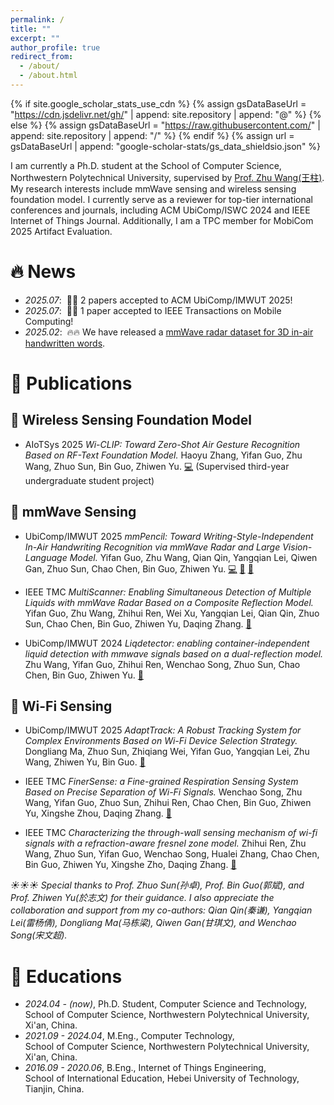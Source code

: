 ```yaml
---
permalink: /
title: ""
excerpt: ""
author_profile: true
redirect_from: 
  - /about/
  - /about.html
---
```


{% if site.google_scholar_stats_use_cdn %}
{% assign gsDataBaseUrl = "https://cdn.jsdelivr.net/gh/" | append: site.repository | append: "@" %}
{% else %}
{% assign gsDataBaseUrl = "https://raw.githubusercontent.com/" | append: site.repository | append: "/" %}
{% endif %}
{% assign url = gsDataBaseUrl | append: "google-scholar-stats/gs_data_shieldsio.json" %}

<span class='anchor' id='about-me'></span>

I am currently a Ph.D. student at the School of Computer Science, Northwestern Polytechnical University, supervised by [Prof. Zhu Wang(王柱)](https://jszy.nwpu.edu.cn/wangzhu.html). My research interests include mmWave sensing and wireless sensing foundation model. I currently serve as a reviewer for top-tier international conferences and journals, including ACM UbiComp/ISWC 2024 and IEEE Internet of Things Journal. Additionally, I am a TPC member for MobiCom 2025 Artifact Evaluation.

# 🔥 News
- *2025.07*: &nbsp;🎉🎉 2 papers accepted to ACM UbiComp/IMWUT 2025!
- *2025.07*: &nbsp;🎉🎉 1 paper accepted to IEEE Transactions on Mobile Computing!
- *2025.02*: &nbsp;🔥🔥 We have released a [mmWave radar dataset for 3D in-air handwritten words](https://www.kaggle.com/datasets/mmpencil/mmpencil-dataset/data).

# 📝 Publications 

## 🧠 Wireless Sensing Foundation Model 

- <span class="badge">AIoTSys 2025</span> <em>Wi-CLIP: Toward Zero-Shot Air Gesture Recognition Based on RF-Text Foundation Model.</em> Haoyu Zhang, <span class="highlight-author">Yifan Guo</span>, Zhu Wang, Zhuo Sun, Bin Guo, Zhiwen Yu. <a href="https://github.com/yanbanliu/Wi-CLIP">💻</a> (Supervised third-year undergraduate student project)

## 📡 mmWave Sensing 

- <span class="badge">UbiComp/IMWUT 2025</span> <em>mmPencil: Toward Writing-Style-Independent In-Air Handwriting Recognition via mmWave Radar and Large Vision-Language Model. </em> <span class="highlight-author">Yifan Guo</span>, Zhu Wang, Qian Qin, Yangqian Lei, Qiwen Gan, Zhuo Sun, Chao Chen, Bin Guo, Zhiwen Yu. <a href="https://github.com/1YifanGuo/mmPencil">💻</a> <a href="https://www.kaggle.com/datasets/mmpencil/mmpencil-dataset/data">💾</a> <a href="https://dl.acm.org/doi/10.1145/3749504">📄</a>

- <span class="badge">IEEE TMC</span> <em>MultiScanner: Enabling Simultaneous Detection of Multiple Liquids with mmWave Radar Based on a Composite Reflection Model.</em> <span class="highlight-author">Yifan Guo</span>, Zhu Wang, Zhihui Ren, Wei Xu, Yangqian Lei, Qian Qin, Zhuo Sun, Chao Chen, Bin Guo, Zhiwen Yu, Daqing Zhang. <a href="https://ieeexplore.ieee.org/abstract/document/11072920">📄</a> 

- <span class="badge">UbiComp/IMWUT 2024</span> <em>Liqdetector: enabling container-independent liquid detection with mmwave signals based on a dual-reflection model.</em> Zhu Wang, <span class="highlight-author">Yifan Guo</span>, Zhihui Ren, Wenchao Song, Zhuo Sun, Chao Chen, Bin Guo, Zhiwen Yu. <a href="https://dl.acm.org/doi/pdf/10.1145/3631443">📄</a>

## 🛜 Wi-Fi Sensing

- <span class="badge">UbiComp/IMWUT 2025</span> <em>AdaptTrack: A Robust Tracking System for Complex Environments Based on Wi-Fi Device Selection Strategy.</em> Dongliang Ma, Zhuo Sun, Zhiqiang Wei, <span class="highlight-author">Yifan Guo</span>, Yangqian Lei, Zhu Wang, Zhiwen Yu, Bin Guo. <a href="https://dl.acm.org/doi/10.1145/3749506">📄</a>

- <span class="badge">IEEE TMC</span> <em>FinerSense: a Fine-grained Respiration Sensing System Based on Precise Separation of Wi-Fi Signals.</em> Wenchao Song, Zhu Wang, <span class="highlight-author">Yifan Guo</span>, Zhuo Sun, Zhihui Ren, Chao Chen, Bin Guo, Zhiwen Yu, Xingshe Zhou, Daqing Zhang. <a href="https://ieeexplore.ieee.org/stamp/stamp.jsp?tp=&arnumber=10787125">📄</a>

- <span class="badge">IEEE TMC</span> <em>Characterizing the through-wall sensing mechanism of wi-fi signals with a refraction-aware fresnel zone model.</em> Zhihui Ren, Zhu Wang, Zhuo Sun, <span class="highlight-author">Yifan Guo</span>, Wenchao Song, Hualei Zhang, Chao Chen, Bin Guo, Zhiwen Yu, Xingshe Zho, Daqing Zhang. <a href="https://ieeexplore.ieee.org/stamp/stamp.jsp?tp=&arnumber=10592811">📄</a>

*☀️☀️☀️ Special thanks to Prof. Zhuo Sun(孙卓), Prof. Bin Guo(郭斌), and Prof. Zhiwen Yu(於志文) for their guidance. I also appreciate the collaboration and support from my co-authors: Qian Qin(秦谦), Yangqian Lei(雷杨倩), Dongliang Ma(马栋梁), Qiwen Gan(甘琪文), and Wenchao Song(宋文超).*

<!-- # 🎖 Honors and Awards
- *2021.10* Lorem ipsum dolor sit amet, consectetur adipiscing elit. Vivamus ornare aliquet ipsum, ac tempus justo dapibus sit amet. 
- *2021.09* Lorem ipsum dolor sit amet, consectetur adipiscing elit. Vivamus ornare aliquet ipsum, ac tempus justo dapibus sit amet.  -->

# 📖 Educations
- *2024.04 - (now)*, Ph.D. Student, Computer Science and Technology,<br> School of Computer Science, Northwestern Polytechnical University, Xi'an, China. 
- *2021.09 - 2024.04*, M.Eng., Computer Technology,<br> School of Computer Science, Northwestern Polytechnical University, Xi'an, China.
- *2016.09 - 2020.06*, B.Eng., Internet of Things Engineering,<br> School of International Education, Hebei University of Technology, Tianjin, China.

<!-- # 💬 Invited Talks
- *2021.06*, Lorem ipsum dolor sit amet, consectetur adipiscing elit. Vivamus ornare aliquet ipsum, ac tempus justo dapibus sit amet. 
- *2021.03*, Lorem ipsum dolor sit amet, consectetur adipiscing elit. Vivamus ornare aliquet ipsum, ac tempus justo dapibus sit amet.  \| [\[video\]](https://github.com/)

# 💻 Internships
- *2019.05 - 2020.02*, [Lorem](https://github.com/), China. -->